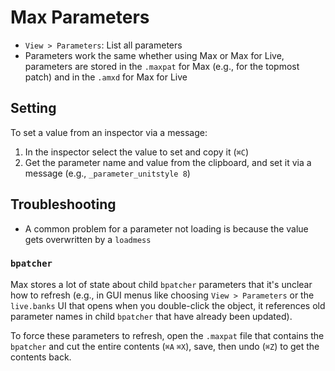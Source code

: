 # Max Parameters

- `View > Parameters`: List all parameters
- Parameters work the same whether using Max or Max for Live, parameters are stored in the `.maxpat` for Max (e.g., for the topmost patch) and in the `.amxd` for Max for Live

## Setting

To set a value from an inspector via a message:

1. In the inspector select the value to set and copy it (`⌘C`)
2. Get the parameter name and value from the clipboard, and set it via a message (e.g., `_parameter_unitstyle 8`)

## Troubleshooting

- A common problem for a parameter not loading is because the value gets overwritten by a `loadmess`

### `bpatcher`

Max stores a lot of state about child `bpatcher` parameters that it's unclear how to refresh (e.g., in GUI menus like choosing `View > Parameters` or the `live.banks` UI that opens when you double-click the object, it references old parameter names in child `bpatcher` that have already been updated).

To force these parameters to refresh, open the `.maxpat` file that contains the `bpatcher` and cut the entire contents (`⌘A` `⌘X`), save, then undo (`⌘Z`) to get the contents back.
